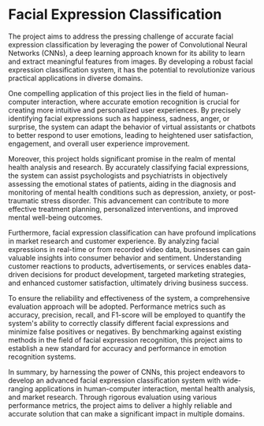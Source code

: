 # Facial Expression Classification
The project aims to address the pressing challenge of accurate facial expression classification by leveraging the power of Convolutional Neural Networks (CNNs), a deep learning approach known for its ability to learn and extract meaningful features from images. By developing a robust facial expression classification system, it has the potential to revolutionize various practical applications in diverse domains.

One compelling application of this project lies in the field of human-computer interaction, where accurate emotion recognition is crucial for creating more intuitive and personalized user experiences. By precisely identifying facial expressions such as happiness, sadness, anger, or surprise, the system can adapt the behavior of virtual assistants or chatbots to better respond to user emotions, leading to heightened user satisfaction, engagement, and overall user experience improvement.

Moreover, this project holds significant promise in the realm of mental health analysis and research. By accurately classifying facial expressions, the system can assist psychologists and psychiatrists in objectively assessing the emotional states of patients, aiding in the diagnosis and monitoring of mental health conditions such as depression, anxiety, or post-traumatic stress disorder. This advancement can contribute to more effective treatment planning, personalized interventions, and improved mental well-being outcomes.

Furthermore, facial expression classification can have profound implications in market research and customer experience. By analyzing facial expressions in real-time or from recorded video data, businesses can gain valuable insights into consumer behavior and sentiment. Understanding customer reactions to products, advertisements, or services enables data-driven decisions for product development, targeted marketing strategies, and enhanced customer satisfaction, ultimately driving business success.

To ensure the reliability and effectiveness of the system, a comprehensive evaluation approach will be adopted. Performance metrics such as accuracy, precision, recall, and F1-score will be employed to quantify the system's ability to correctly classify different facial expressions and minimize false positives or negatives. By benchmarking against existing methods in the field of facial expression recognition, this project aims to establish a new standard for accuracy and performance in emotion recognition systems.

In summary, by harnessing the power of CNNs, this project endeavors to develop an advanced facial expression classification system with wide-ranging applications in human-computer interaction, mental health analysis, and market research. Through rigorous evaluation using various performance metrics, the project aims to deliver a highly reliable and accurate solution that can make a significant impact in multiple domains.
